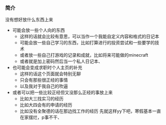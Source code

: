 ### 简介
没有想好放什么东西上来
- 可能会放一些个人向的东西
  - 这样的话就会比较有意思，可以当作一个我能自定义内容和格式的日记本
  - 可能会放一些自己学习的东西，比如打算进行的投资尝试和一些要学的技术
  - 或者放一些自己打游戏的记录和成就，比如将来可能做的minecraft
  - 或者就是加上密码然后当一个私人日记本、
- 也可能会变成求职时个人主页的补充
  - 这样的话这个页面就会特别无聊
  - 只会有那些很正经的事情
  - 以及我对于我自己的吹逼
- 或者可以把一些比较正经但又没那么正经的事放上来
  - 比如大三找实习的经历
  - 比如大四会有的申请的经历
  - 比如没有全聚德的话在那边找工作的经历
先就这样yy下吧，寒假基本一直在家摆烂，p事不干、
